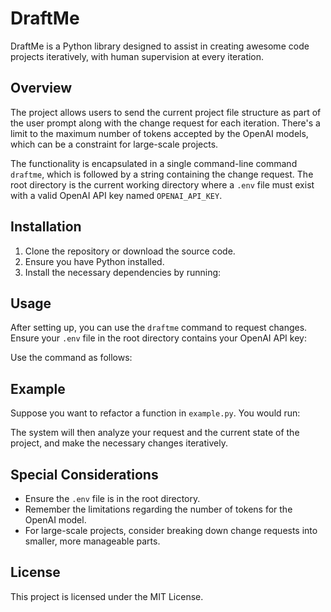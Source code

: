 
# DraftMe

DraftMe is a Python library designed to assist in creating awesome code projects iteratively, with human supervision at every iteration. 

## Overview

The project allows users to send the current project file structure as part of the user prompt along with the change request for each iteration. There's a limit to the maximum number of tokens accepted by the OpenAI models, which can be a constraint for large-scale projects.

The functionality is encapsulated in a single command-line command `draftme`, which is followed by a string containing the change request. The root directory is the current working directory where a `.env` file must exist with a valid OpenAI API key named `OPENAI_API_KEY`.

## Installation

1. Clone the repository or download the source code.
2. Ensure you have Python installed.
3. Install the necessary dependencies by running:
    
    

## Usage

After setting up, you can use the `draftme` command to request changes. Ensure your `.env` file in the root directory contains your OpenAI API key:




Use the command as follows:




## Example

Suppose you want to refactor a function in `example.py`. You would run:




The system will then analyze your request and the current state of the project, and make the necessary changes iteratively.

## Special Considerations

- Ensure the `.env` file is in the root directory.
- Remember the limitations regarding the number of tokens for the OpenAI model.
- For large-scale projects, consider breaking down change requests into smaller, more manageable parts.

## License

This project is licensed under the MIT License.
